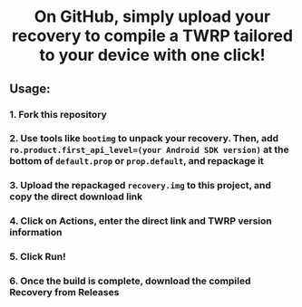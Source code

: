 # <div align="center">On GitHub, simply upload your recovery to compile a TWRP tailored to your device with one click!</div>

## Usage:
### 1. Fork this repository
### 2. Use tools like `bootimg` to unpack your recovery. Then, add `ro.product.first_api_level=(your Android SDK version)` at the bottom of `default.prop` or `prop.default`, and repackage it
### 3. Upload the repackaged `recovery.img` to this project, and copy the direct download link
### 4. Click on **Actions**, enter the direct link and TWRP version information
### 5. Click **Run**!
### 6. Once the build is complete, download the compiled Recovery from **Releases**
